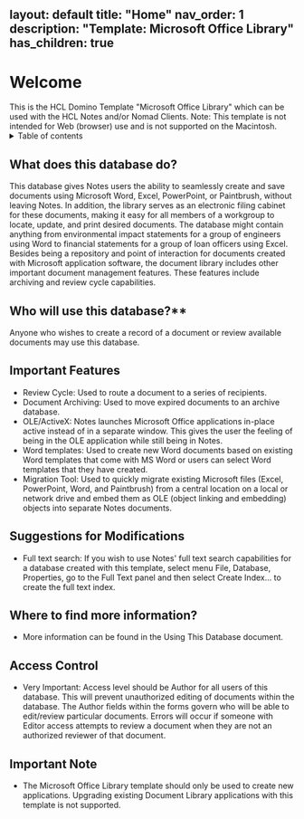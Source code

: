 layout: default
title: "Home"
nav_order: 1
description: "Template: Microsoft Office Library"
has_children: true
---
<h1>Welcome</h1>
This is the HCL Domino Template "Microsoft Office Library" which can be used with the HCL Notes and/or Nomad Clients.
Note: This template is not intended for Web (browser) use and is not supported on the Macintosh.

<details close markdown="block">
  <summary>
    Table of contents
  </summary>
  {: .text-delta }
1. TOC
{:toc}
</details>


## What does this database do?
This database gives Notes users the ability to seamlessly create and save documents using Microsoft Word, Excel, PowerPoint, or Paintbrush, without leaving Notes.  In addition, the library serves as an electronic filing cabinet for these documents, making it easy for all members of a workgroup to locate, update, and print desired documents.  The database might contain anything from environmental impact statements for a group of engineers using Word to financial statements for a group of loan officers using Excel.
Besides being a repository and point of interaction for documents created with Microsoft application software, the document library includes other important document management features.  These features include archiving and review cycle capabilities.

## Who will use this database?**
Anyone who wishes to create a record of a document or review available documents may use this database.

## Important Features
- Review Cycle: Used to route a document to a series of recipients.
- Document Archiving: Used to move expired documents to an archive database.
- OLE/ActiveX: Notes launches Microsoft Office applications in-place active instead of in a separate window.  This gives the user the feeling of being in the OLE application while still being in Notes.
- Word templates:  Used to create new Word documents based on existing Word templates that come with MS Word or users can select Word templates that they have created.
- Migration Tool: Used to quickly migrate existing Microsoft files (Excel, PowerPoint, Word, and Paintbrush) from a central location on a local or network drive and embed them as OLE (object linking and embedding) objects into separate Notes documents.

## Suggestions for Modifications
- Full text search: If you wish to use Notes' full text search capabilities for a database created with this template, select menu File, Database, Properties, go to the Full Text panel and then select Create Index... to create the full text index.

## Where to find more information?
-  More information can be found in the Using This Database document.

## Access Control
-  Very Important:  Access level should be Author for all users of this database.  This will prevent unauthorized editing of documents within the database.  The Author fields within the forms govern who will be able to edit/review particular documents.   Errors will occur if someone with Editor access attempts to review a document when they are not an authorized reviewer of that document.

## Important Note
- The Microsoft Office Library template should only be used to create new applications. Upgrading existing Document Library applications with this template is not supported.
